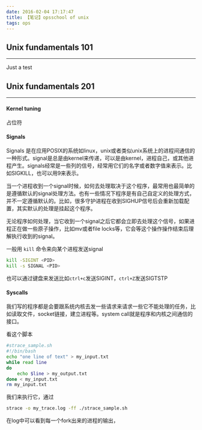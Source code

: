 ```yaml
---
date: 2016-02-04 17:17:47
title: 【笔记】opsschool of unix
tags: ops
---
```


## Unix fundamentals 101
---  
Just a test



## Unix fundamentals 201
---  
#### Kernel tuning
占位符
#### Signals
Signals 是在应用POSIX的系统如linux，unix或者类似unix系统上的进程间通信的一种形式。signal是总是由kernel来传递，可以是由kernel，进程自己，或其他进程产生。signals经常是一些列的信号，经常用它们的名字或者数字值来表示。比如SIGKILL，也可以用9来表示。

当一个进程收到一个signal时候，如何去处理取决于这个程序，最常用也最简单的是遵循默认的signal处理方法。也有一些情况下程序是有自己自定义的处理方式，并不一定遵循默认的。比如，很多守护进程在收到SIGHUP信号后会重新加载配置，其实默认的处理是挂起这个程序。

无论程序如何处理，当它收到一个signal之后它都会立即去处理这个信号，如果进程正在做一些原子操作，比如mv或者file locks等，它会等这个操作操作结束后理解执行收到的signal。

一般用 `kill` 命令来向某个进程发送signal  

```sh
kill -SIGINT <PID>
kill -s SIGNAL <PID>
```

也可以通过键盘来发送比如`ctrl+c`发送SIGINT，`ctrl+Z`发送SIGTSTP

#### Syscalls
我们写的程序都是会要跟系统内核去发一些请求来请求一些它不能处理的任务，比如读取文件，socket链接，建立进程等。system call就是程序和内核之间通信的接口。

看这个脚本
``` sh
#strace_sample.sh
#!/bin/bash
echo "one line of text" > my_input.txt
while read line
do
    echo $line > my_output.txt
done < my_input.txt
rm my_input.txt
```
我们来执行它，通过
```sh
strace -o my_trace.log -ff ./strace_sample.sh
```
在log中可以看到每一个fork出来的进程的输出，



